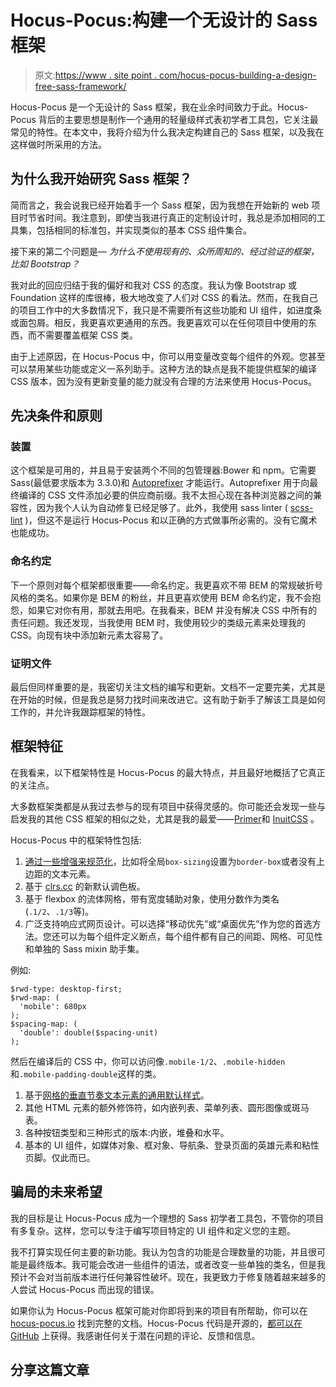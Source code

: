 # Hocus-Pocus:构建一个无设计的 Sass 框架

> 原文:[https://www . site point . com/hocus-pocus-building-a-design-free-sass-framework/](https://www.sitepoint.com/hocus-pocus-building-a-design-free-sass-framework/)

Hocus-Pocus 是一个无设计的 Sass 框架，我在业余时间致力于此。Hocus-Pocus 背后的主要思想是制作一个通用的轻量级样式表初学者工具包，它关注最常见的特性。在本文中，我将介绍为什么我决定构建自己的 Sass 框架，以及我在这样做时所采用的方法。

## 为什么我开始研究 Sass 框架？

简而言之，我会说我已经开始着手一个 Sass 框架，因为我想在开始新的 web 项目时节省时间。我注意到，即使当我进行真正的定制设计时，我总是添加相同的工具集，包括相同的标准包，并实现类似的基本 CSS 组件集合。

接下来的第二个问题是— *为什么不使用现有的、众所周知的、经过验证的框架，比如 Bootstrap？*

我对此的回应归结于我的偏好和我对 CSS 的态度。我认为像 Bootstrap 或 Foundation 这样的库很棒，极大地改变了人们对 CSS 的看法。然而，在我自己的项目工作中的大多数情况下，我只是不需要所有这些功能和 UI 组件，如进度条或面包屑。相反，我更喜欢更通用的东西。我更喜欢可以在任何项目中使用的东西，而不需要覆盖框架 CSS 类。

由于上述原因，在 Hocus-Pocus 中，你可以用变量改变每个组件的外观。您甚至可以禁用某些功能或定义一系列助手。这种方法的缺点是我不能提供框架的编译 CSS 版本，因为没有更新变量的能力就没有合理的方法来使用 Hocus-Pocus。

## 先决条件和原则

### 装置

这个框架是可用的，并且易于安装两个不同的包管理器:Bower 和 npm。它需要 Sass(最低要求版本为 3.3.0)和 [Autoprefixer](https://github.com/postcss/autoprefixer) 才能运行。Autoprefixer 用于向最终编译的 CSS 文件添加必要的供应商前缀。我不太担心现在各种浏览器之间的兼容性，因为我个人认为自动修复已经足够了。此外，我使用 sass linter ( [scss-lint](https://github.com/brigade/scss-lint) )，但这不是运行 Hocus-Pocus 和以正确的方式做事所必需的。没有它魔术也能成功。

### 命名约定

下一个原则对每个框架都很重要——命名约定。我更喜欢不带 BEM 的常规破折号风格的类名。如果你是 BEM 的粉丝，并且更喜欢使用 BEM 命名约定，我不会抱怨，如果它对你有用，那就去用吧。在我看来，BEM 并没有解决 CSS 中所有的责任问题。我还发现，当我使用 BEM 时，我使用较少的类级元素来处理我的 CSS。向现有块中添加新元素太容易了。

### 证明文件

最后但同样重要的是，我密切关注文档的编写和更新。文档不一定要完美，尤其是在开始的时候，但是我总是努力找时间来改进它。这有助于新手了解该工具是如何工作的，并允许我跟踪框架的特性。

## 框架特征

在我看来，以下框架特性是 Hocus-Pocus 的最大特点，并且最好地概括了它真正的关注点。

大多数框架类都是从我过去参与的现有项目中获得灵感的。你可能还会发现一些与启发我的其他 CSS 框架的相似之处，尤其是我的最爱——[Primer](http://primercss.io)和 [InuitCSS](https://github.com/inuitcss) 。

Hocus-Pocus 中的框架特性包括:

1.  [通过一些增强来规范化](https://necolas.github.io/normalize.css/)，比如将全局`box-sizing`设置为`border-box`或者没有上边距的文本元素。
2.  基于 [clrs.cc](http://clrs.cc) 的新默认调色板。
3.  基于 flexbox 的流体网格，带有宽度辅助对象，使用分数作为类名(`.1/2`、`.1/3`等)。
4.  广泛支持响应式网页设计。可以选择“移动优先”或“桌面优先”作为您的首选方法。您还可以为每个组件定义断点，每个组件都有自己的间距、网格、可见性和单独的 Sass mixin 助手集。

例如:

```
$rwd-type: desktop-first;
$rwd-map: (
  'mobile': 680px
); 
$spacing-map: (
  'double': double($spacing-unit)
);
```

然后在编译后的 CSS 中，你可以访问像`.mobile-1/2`、`.mobile-hidden`和`.mobile-padding-double`这样的类。

1.  基于[网格的垂直节奏文本元素的通用默认样式](http://www.gridlover.net)。
2.  其他 HTML 元素的额外修饰符，如内嵌列表、菜单列表、圆形图像或斑马表。
3.  各种按钮类型和三种形式的版本:内嵌，堆叠和水平。
4.  基本的 UI 组件，如媒体对象、框对象、导航条、登录页面的英雄元素和粘性页脚。仅此而已。

## 骗局的未来希望

我的目标是让 Hocus-Pocus 成为一个理想的 Sass 初学者工具包，不管你的项目有多复杂。这样，您可以专注于编写项目特定的 UI 组件和定义您的主题。

我不打算实现任何主要的新功能。我认为包含的功能是合理数量的功能，并且很可能是最终版本。我可能会改进一些组件的语法，或者改变一些单独的类名，但是我预计不会对当前版本进行任何兼容性破坏。现在，我更致力于修复随着越来越多的人尝试 Hocus-Pocus 而出现的错误。

如果你认为 Hocus-Pocus 框架可能对你即将到来的项目有所帮助，你可以在 [hocus-pocus.io](http://hocus-pocus.io) 找到完整的文档。Hocus-Pocus 代码是开源的，[都可以在 GitHub](https://github.com/bkzl/hocus-pocus) 上获得。我感谢任何关于潜在问题的评论、反馈和信息。

## 分享这篇文章